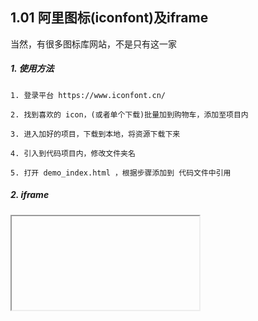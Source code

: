 ## 1.01 阿里图标(iconfont)及iframe

当然，有很多图标库网站，不是只有这一家

##### 1. 使用方法
```
1. 登录平台 https://www.iconfont.cn/

2. 找到喜欢的 icon，(或者单个下载)批量加到购物车，添加至项目内

3. 进入加好的项目，下载到本地，将资源下载下来

4. 引入到代码项目内，修改文件夹名

5. 打开 demo_index.html ，根据步骤添加到 代码文件中引用

```


##### 2. iframe
<iframe> 标签规定一个内联框架

<https://www.runoob.com/tags/tag-iframe.html>

```
<html lang="en">
<head>
    <meta charset="UTF-8">
    <meta name="viewport" content="width=device-width, initial-scale=1.0">
    <title>Document</title>
</head>
<body>

    <iframe src="https://www.runoob.com/" width="1000" height="800">
          <p>您的浏览器不支持  iframe 标签。</p>
    </iframe>
</body>
</html>
```


